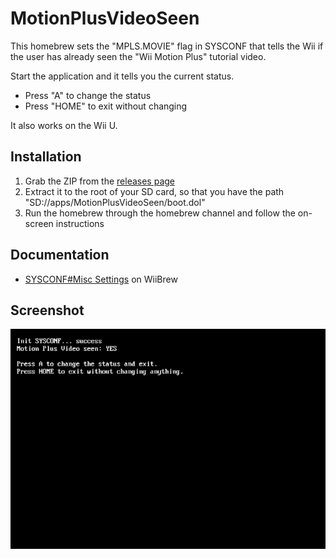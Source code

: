 MotionPlusVideoSeen
===================
This homebrew sets the "MPLS.MOVIE" flag in SYSCONF that tells the Wii if the user has already seen the "Wii Motion Plus" tutorial video.

Start the application and it tells you the current status.
* Press "A" to change the status
* Press "HOME" to exit without changing

It also works on the Wii U.

## Installation
1. Grab the ZIP from the [releases page](https://github.com/WiiDatabase/MotionPlusVideoSeen/releases)
2. Extract it to the root of your SD card, so that you have the path "SD://apps/MotionPlusVideoSeen/boot.dol"
3. Run the homebrew through the homebrew channel and follow the on-screen instructions

## Documentation
* [SYSCONF#Misc Settings](https://wiibrew.org/wiki//shared2/sys/SYSCONF#Misc_Settings) on WiiBrew

## Screenshot
![Screenshot](screenshot.png)  
